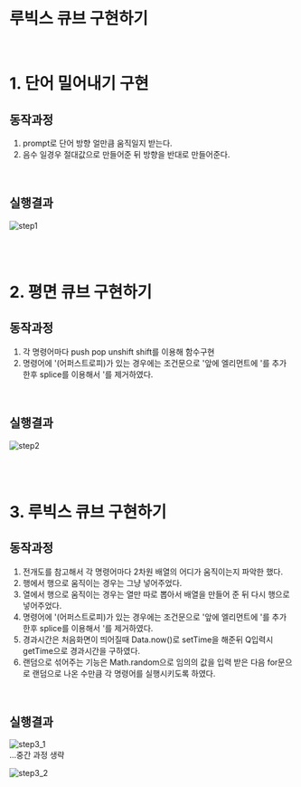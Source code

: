 # 루빅스 큐브 구현하기
<br>

# 1. 단어 밀어내기 구현
## 동작과정
 1. prompt로 단어 방향 얼만큼 움직일지 받는다.
 2. 음수 일경우 절대값으로 만들어준 뒤 방향을 반대로 만들어준다.
   
<br>

## 실행결과
![step1](https://i.postimg.cc/636jv4vY/mastertest-step1.png)

<br>
<br>

# 2. 평면 큐브 구현하기
## 동작과정 
 1. 각 명령어마다 push pop unshift shift를 이용해 함수구현
 2. 명령어에 '(어퍼스트로피)가 있는 경우에는 조건문으로 '앞에 엘리먼트에 '를 추가 한후 splice를 이용해서 '를 제거하였다.

<br>

## 실행결과
![step2](https://i.postimg.cc/wvB9qV9V/mastertest-step2.png)

<br>
<br>

# 3. 루빅스 큐브 구현하기
## 동작과정
 1. 전개도를 참고해서 각 명령어마다 2차원 배열의 어디가 움직이는지 파악한 했다.
 2. 행에서 행으로 움직이는 경우는 그냥 넣어주었다.
 3. 열에서 행으로 움직이는 경우는 열만 따로 뽑아서 배열을 만들어 준 뒤 다시 행으로 넣어주었다.
 4. 명령어에 '(어퍼스트로피)가 있는 경우에는 조건문으로 '앞에 엘리먼트에 '를 추가 한후 splice를 이용해서 '를 제거하였다.
 5. 경과시간은 처음화면이 띄어질때 Data.now()로 setTime을 해준뒤 Q입력시 getTime으로 경과시간을 구하였다.
 6. 랜덤으로 섞어주는 기능은 Math.random으로 임의의 값을 입력 받은 다음 for문으로 랜덤으로 나온 수만큼 각 명령어를 실행시키도록 하였다.
<br>

## 실행결과
![step3_1](https://i.postimg.cc/wT9kkqhn/mastertest-step3.png)
<br>...중간 과정 생략 <br>

![step3_2](https://i.postimg.cc/dQ2BdkT8/mastertest-step3-2.png)